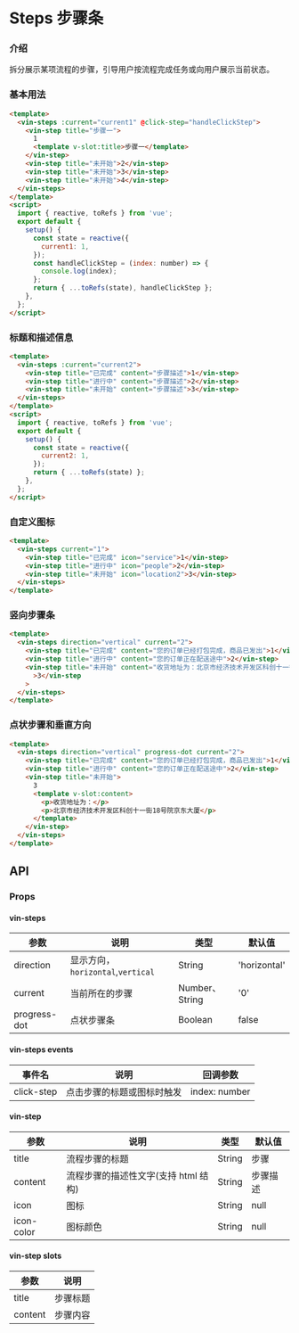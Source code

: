 # Steps 步骤条

### 介绍

拆分展示某项流程的步骤，引导用户按流程完成任务或向用户展示当前状态。

### 基本用法

```html
<template>
  <vin-steps :current="current1" @click-step="handleClickStep">
    <vin-step title="步骤一">
      1
      <template v-slot:title>步骤一</template>
    </vin-step>
    <vin-step title="未开始">2</vin-step>
    <vin-step title="未开始">3</vin-step>
    <vin-step title="未开始">4</vin-step>
  </vin-steps>
</template>
<script>
  import { reactive, toRefs } from 'vue';
  export default {
    setup() {
      const state = reactive({
        current1: 1,
      });
      const handleClickStep = (index: number) => {
        console.log(index);
      };
      return { ...toRefs(state), handleClickStep };
    },
  };
</script>
```

### 标题和描述信息

```html
<template>
  <vin-steps :current="current2">
    <vin-step title="已完成" content="步骤描述">1</vin-step>
    <vin-step title="进行中" content="步骤描述">2</vin-step>
    <vin-step title="未开始" content="步骤描述">3</vin-step>
  </vin-steps>
</template>
<script>
  import { reactive, toRefs } from 'vue';
  export default {
    setup() {
      const state = reactive({
        current2: 1,
      });
      return { ...toRefs(state) };
    },
  };
</script>
```

### 自定义图标

```html
<template>
  <vin-steps current="1">
    <vin-step title="已完成" icon="service">1</vin-step>
    <vin-step title="进行中" icon="people">2</vin-step>
    <vin-step title="未开始" icon="location2">3</vin-step>
  </vin-steps>
</template>
```

### 竖向步骤条

```html
<template>
  <vin-steps direction="vertical" current="2">
    <vin-step title="已完成" content="您的订单已经打包完成，商品已发出">1</vin-step>
    <vin-step title="进行中" content="您的订单正在配送途中">2</vin-step>
    <vin-step title="未开始" content="收货地址为：北京市经济技术开发区科创十一街18号院京东大厦"
      >3</vin-step
    >
  </vin-steps>
</template>
```

### 点状步骤和垂直方向

```html
<template>
  <vin-steps direction="vertical" progress-dot current="2">
    <vin-step title="已完成" content="您的订单已经打包完成，商品已发出">1</vin-step>
    <vin-step title="进行中" content="您的订单正在配送途中">2</vin-step>
    <vin-step title="未开始">
      3
      <template v-slot:content>
        <p>收货地址为：</p>
        <p>北京市经济技术开发区科创十一街18号院京东大厦</p>
      </template>
    </vin-step>
  </vin-steps>
</template>
```

## API

### Props

#### vin-steps

| 参数         | 说明                              | 类型           | 默认值       |
| ------------ | --------------------------------- | -------------- | ------------ |
| direction    | 显示方向，`horizontal`,`vertical` | String         | 'horizontal' |
| current      | 当前所在的步骤                    | Number、String | '0'          |
| progress-dot | 点状步骤条                        | Boolean        | false        |

#### vin-steps events

| 事件名     | 说明                       | 回调参数      |
| ---------- | -------------------------- | ------------- |
| click-step | 点击步骤的标题或图标时触发 | index: number |

#### vin-step

| 参数       | 说明                                 | 类型   | 默认值   |
| ---------- | ------------------------------------ | ------ | -------- |
| title      | 流程步骤的标题                       | String | 步骤     |
| content    | 流程步骤的描述性文字(支持 html 结构) | String | 步骤描述 |
| icon       | 图标                                 | String | null     |
| icon-color | 图标颜色                             | String | null     |

#### vin-step slots

| 参数    | 说明     |
| ------- | -------- |
| title   | 步骤标题 |
| content | 步骤内容 |
